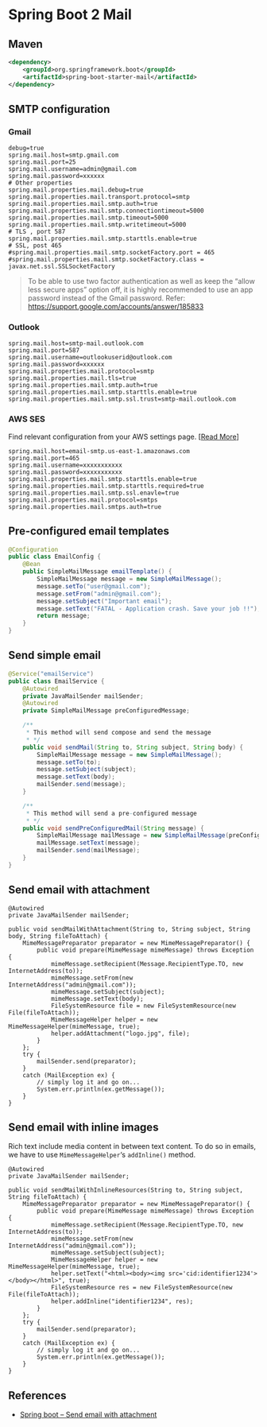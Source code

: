 # Spring Boot 2 Mail

## Maven
```xml
<dependency>
	<groupId>org.springframework.boot</groupId>
	<artifactId>spring-boot-starter-mail</artifactId>
</dependency>
```

## SMTP configuration
### Gmail
```
debug=true
spring.mail.host=smtp.gmail.com
spring.mail.port=25
spring.mail.username=admin@gmail.com
spring.mail.password=xxxxxx
# Other properties
spring.mail.properties.mail.debug=true
spring.mail.properties.mail.transport.protocol=smtp
spring.mail.properties.mail.smtp.auth=true
spring.mail.properties.mail.smtp.connectiontimeout=5000
spring.mail.properties.mail.smtp.timeout=5000
spring.mail.properties.mail.smtp.writetimeout=5000
# TLS , port 587
spring.mail.properties.mail.smtp.starttls.enable=true
# SSL, post 465
#spring.mail.properties.mail.smtp.socketFactory.port = 465
#spring.mail.properties.mail.smtp.socketFactory.class = javax.net.ssl.SSLSocketFactory
```
>To be able to use two factor authentication as well as keep the “allow less secure apps” option off, it is highly recommended to use an app password instead of the Gmail password.
>Refer: https://support.google.com/accounts/answer/185833

### Outlook
```
spring.mail.host=smtp-mail.outlook.com
spring.mail.port=587
spring.mail.username=outlookuserid@outlook.com
spring.mail.password=xxxxxx
spring.mail.properties.mail.protocol=smtp
spring.mail.properties.mail.tls=true
spring.mail.properties.mail.smtp.auth=true
spring.mail.properties.mail.smtp.starttls.enable=true
spring.mail.properties.mail.smtp.ssl.trust=smtp-mail.outlook.com
```

### AWS SES
Find relevant configuration from your AWS settings page. [[Read More](https://docs.aws.amazon.com/ses/latest/DeveloperGuide/sending-email.html)]
```
spring.mail.host=email-smtp.us-east-1.amazonaws.com
spring.mail.port=465
spring.mail.username=xxxxxxxxxxx
spring.mail.password=xxxxxxxxxxx
spring.mail.properties.mail.smtp.starttls.enable=true
spring.mail.properties.mail.smtp.starttls.required=true
spring.mail.properties.mail.smtp.ssl.enavle=true
spring.mail.properties.mail.protocol=smtps
spring.mail.properties.mail.smtps.auth=true
```

## Pre-configured email templates
```java
@Configuration
public class EmailConfig {
    @Bean
    public SimpleMailMessage emailTemplate() {
        SimpleMailMessage message = new SimpleMailMessage();
        message.setTo("user@gmail.com");
        message.setFrom("admin@gmail.com");
        message.setSubject("Important email");
        message.setText("FATAL - Application crash. Save your job !!");
        return message;
    }
}
```

## Send simple email
```java
@Service("emailService")
public class EmailService {
    @Autowired
    private JavaMailSender mailSender;
    @Autowired
    private SimpleMailMessage preConfiguredMessage;

    /**
     * This method will send compose and send the message
     * */
    public void sendMail(String to, String subject, String body) {
        SimpleMailMessage message = new SimpleMailMessage();
        message.setTo(to);
        message.setSubject(subject);
        message.setText(body);
        mailSender.send(message);
    }

    /**
     * This method will send a pre-configured message
     * */
    public void sendPreConfiguredMail(String message) {
        SimpleMailMessage mailMessage = new SimpleMailMessage(preConfiguredMessage);
        mailMessage.setText(message);
        mailSender.send(mailMessage);
    }
}
```

## Send email with attachment
```
@Autowired
private JavaMailSender mailSender;

public void sendMailWithAttachment(String to, String subject, String body, String fileToAttach) {
    MimeMessagePreparator preparator = new MimeMessagePreparator() {
        public void prepare(MimeMessage mimeMessage) throws Exception {
            mimeMessage.setRecipient(Message.RecipientType.TO, new InternetAddress(to));
            mimeMessage.setFrom(new InternetAddress("admin@gmail.com"));
            mimeMessage.setSubject(subject);
            mimeMessage.setText(body);
            FileSystemResource file = new FileSystemResource(new File(fileToAttach));
            MimeMessageHelper helper = new MimeMessageHelper(mimeMessage, true);
            helper.addAttachment("logo.jpg", file);
        }
    };
    try {
        mailSender.send(preparator);
    }
    catch (MailException ex) {
        // simply log it and go on...
        System.err.println(ex.getMessage());
    }
}
```

## Send email with inline images
Rich text include media content in between text content. To do so in emails, we have to use `MimeMessageHelper`‘s `addInline()` method.
```
@Autowired
private JavaMailSender mailSender;

public void sendMailWithInlineResources(String to, String subject, String fileToAttach) {
    MimeMessagePreparator preparator = new MimeMessagePreparator() {
        public void prepare(MimeMessage mimeMessage) throws Exception {
            mimeMessage.setRecipient(Message.RecipientType.TO, new InternetAddress(to));
            mimeMessage.setFrom(new InternetAddress("admin@gmail.com"));
            mimeMessage.setSubject(subject);
            MimeMessageHelper helper = new MimeMessageHelper(mimeMessage, true);
            helper.setText("<html><body><img src='cid:identifier1234'></body></html>", true);
            FileSystemResource res = new FileSystemResource(new File(fileToAttach));
            helper.addInline("identifier1234", res);
        }
    };
    try {
        mailSender.send(preparator);
    }
    catch (MailException ex) {
        // simply log it and go on...
        System.err.println(ex.getMessage());
    }
}
```

## References
- [Spring boot – Send email with attachment](https://howtodoinjava.com/spring-boot2/send-email-with-attachment/)